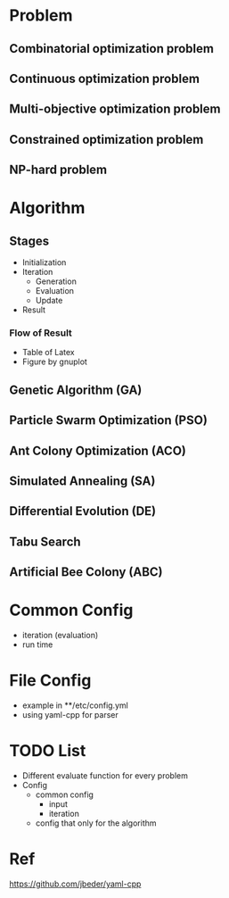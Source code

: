 # Problem

## Combinatorial optimization problem

## Continuous optimization problem

## Multi-objective optimization problem

## Constrained optimization problem

## NP-hard problem

# Algorithm

## Stages

- Initialization
- Iteration
    - Generation
    - Evaluation
    - Update
- Result

### Flow of Result

- Table of Latex
- Figure by gnuplot

## Genetic Algorithm (GA)

## Particle Swarm Optimization (PSO)

## Ant Colony Optimization (ACO)

## Simulated Annealing (SA)

## Differential Evolution (DE)

## Tabu Search

## Artificial Bee Colony (ABC)

# Common Config

- iteration (evaluation)
- run time

# File Config

- example in **/etc/config.yml
- using yaml-cpp for parser

# TODO List

- Different evaluate function for every problem
- Config
    - common config
        - input
        - iteration
    - config that only for the algorithm

# Ref

https://github.com/jbeder/yaml-cpp